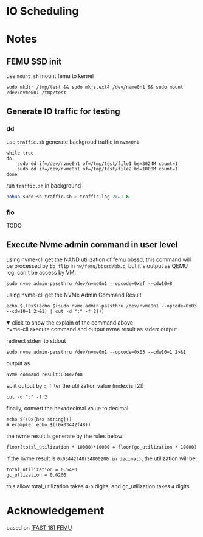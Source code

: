 # IO Scheduling

# Notes

## FEMU SSD init

use `mount.sh` mount femu to kernel
```shell
sudo mkdir /tmp/test && sudo mkfs.ext4 /dev/nvme0n1 && sudo mount /dev/nvme0n1 /tmp/test
```

## Generate IO traffic for testing

### dd
use `traffic.sh` generate backgroud traffic in `nvme0n1`

```shell
while true
do
    sudo dd if=/dev/nvme0n1 of=/tmp/test/file1 bs=3024M count=1
    sudo dd if=/dev/nvme0n1 of=/tmp/test/file2 bs=1000M count=1
done
```
run `traffic.sh` in background
```bash
nohup sudo sh traffic.sh > traffic.log 2>&1 &
```
### fio
TODO

## Execute Nvme admin command in user level
using nvme-cli get the NAND utilization of femu bbssd, this command will be processed by `bb_flip` in `hw/femu/bbssd/bb.c`, but it's output as QEMU log, can't be access by VM.
```shell
sudo nvme admin-passthru /dev/nvme0n1 --opcode=0xef --cdw10=8
```

using nvme-cli get the NVMe Admin Command Result
```shell
echo $((0x$(echo $(sudo nvme admin-passthru /dev/nvme0n1 --opcode=0x03 --cdw10=1 2>&1) | cut -d ":" -f 2)))
```
<details open>
<summary>click to show the explain of the command above</summary>
nvme-cli execute command and output nvme result as stderr output

redirect stderr to stdout
```shell
sudo nvme admin-passthru /dev/nvme0n1 --opcode=0x03 --cdw10=1 2>&1
```
output as 
```
NVMe command result:03442f48 
```

split output by `:`, filter the utilization value (index is [2])
```shell
cut -d ":" -f 2
```
finally, convert the hexadecimal value to decimal
```shell
echo $((0x{hex string})) 
# example: echo $((0x03442f48))
```
the nvme result is generate by the rules below:

```shell
floor(total_utilization * 10000)*10000 + floor(gc_utilization * 10000)
```
if the nvme result is `0x03442f48(54800200 in decimal)`, the utilization will be:
```shell
total_utilization = 0.5480
gc_utlization = 0.0200
```
this allow total_utilization takes `4-5` digits, and gc_utilization takes `4` digits.



  
</details>

# Acknowledgement
based on [[FAST'18] FEMU](https://github.com/vtess/FEMU)